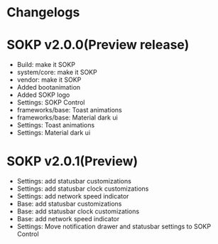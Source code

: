 Changelogs
===========
# SOKP v2.0.0(Preview release)
- Build: make it SOKP
- system/core: make it SOKP
- vendor: make it SOKP
- Added bootanimation
- Added SOKP logo
- Settings: SOKP Control
- frameworks/base: Toast animations
- frameworks/base: Material dark ui
- Settings: Toast animations
- Settings: Material dark ui

# SOKP v2.0.1(Preview)
- Settings: add statusbar customizations
- Settings: add statusbar clock customizations
- Settings: add network speed indicator
- Base: add statusbar customizations
- Base: add statusbar clock customizations
- Base: add network speed indicator
- Settings: Move notification drawer and statusbar settings to SOKP Control
